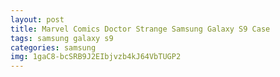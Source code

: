 ```yaml
---
layout: post
title: Marvel Comics Doctor Strange Samsung Galaxy S9 Case
tags: samsung galaxy s9
categories: samsung
img: 1gaC8-bcSRB9J2EIbjvzb4kJ64VbTUGP2
---
```

